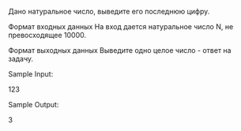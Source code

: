 

Дано натуральное число, выведите его последнюю цифру.

Формат входных данных
На вход дается натуральное число N, не превосходящее 10000.

Формат выходных данных
Выведите одно целое число - ответ на задачу.

Sample Input:

123

Sample Output:

3


